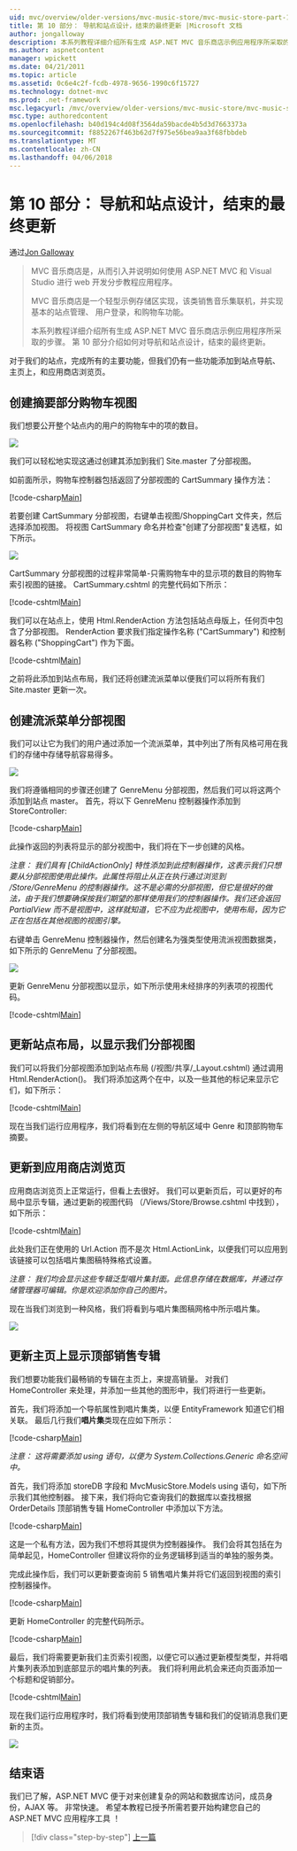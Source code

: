 ```yaml
---
uid: mvc/overview/older-versions/mvc-music-store/mvc-music-store-part-10
title: 第 10 部分： 导航和站点设计，结束的最终更新 |Microsoft 文档
author: jongalloway
description: 本系列教程详细介绍所有生成 ASP.NET MVC 音乐商店示例应用程序所采取的步骤。 第 10 部分介绍对导航和 s。 最后更新...
ms.author: aspnetcontent
manager: wpickett
ms.date: 04/21/2011
ms.topic: article
ms.assetid: 0c6e4c2f-fcdb-4978-9656-1990c6f15727
ms.technology: dotnet-mvc
ms.prod: .net-framework
msc.legacyurl: /mvc/overview/older-versions/mvc-music-store/mvc-music-store-part-10
msc.type: authoredcontent
ms.openlocfilehash: b40d194c4d08f3564da59bacde4b5d3d7663373a
ms.sourcegitcommit: f8852267f463b62d7f975e56bea9aa3f68fbbdeb
ms.translationtype: MT
ms.contentlocale: zh-CN
ms.lasthandoff: 04/06/2018
---
```

<a name="part-10-final-updates-to-navigation-and-site-design-conclusion"></a>第 10 部分： 导航和站点设计，结束的最终更新
====================
通过[Jon Galloway](https://github.com/jongalloway)

> MVC 音乐商店是，从而引入并说明如何使用 ASP.NET MVC 和 Visual Studio 进行 web 开发分步教程应用程序。  
>   
> MVC 音乐商店是一个轻型示例存储区实现，该类销售音乐集联机，并实现基本的站点管理、 用户登录，和购物车功能。  
>   
> 本系列教程详细介绍所有生成 ASP.NET MVC 音乐商店示例应用程序所采取的步骤。 第 10 部分介绍如何对导航和站点设计，结束的最终更新。


对于我们的站点，完成所有的主要功能，但我们仍有一些功能添加到站点导航、 主页上，和应用商店浏览页。

## <a name="creating-the-shopping-cart-summary-partial-view"></a>创建摘要部分购物车视图

我们想要公开整个站点内的用户的购物车中的项的数目。

![](mvc-music-store-part-10/_static/image1.png)

我们可以轻松地实现这通过创建其添加到我们 Site.master 了分部视图。

如前面所示，购物车控制器包括返回了分部视图的 CartSummary 操作方法：

[!code-csharp[Main](mvc-music-store-part-10/samples/sample1.cs)]

若要创建 CartSummary 分部视图，右键单击视图/ShoppingCart 文件夹，然后选择添加视图。 将视图 CartSummary 命名并检查"创建了分部视图"复选框，如下所示。

![](mvc-music-store-part-10/_static/image2.png)

CartSummary 分部视图的过程非常简单-只需购物车中的显示项的数目的购物车索引视图的链接。 CartSummary.cshtml 的完整代码如下所示：

[!code-cshtml[Main](mvc-music-store-part-10/samples/sample2.cshtml)]

我们可以在站点上，使用 Html.RenderAction 方法包括站点母版上，任何页中包含了分部视图。 RenderAction 要求我们指定操作名称 ("CartSummary") 和控制器名称 ("ShoppingCart") 作为下面。

[!code-cshtml[Main](mvc-music-store-part-10/samples/sample3.cshtml)]

之前将此添加到站点布局，我们还将创建流派菜单以便我们可以将所有我们 Site.master 更新一次。

## <a name="creating-the-genre-menu-partial-view"></a>创建流派菜单分部视图

我们可以让它为我们的用户通过添加一个流派菜单，其中列出了所有风格可用在我们的存储中存储导航容易得多。

![](mvc-music-store-part-10/_static/image3.png)

我们将遵循相同的步骤还创建了 GenreMenu 分部视图，然后我们可以将这两个添加到站点 master。 首先，将以下 GenreMenu 控制器操作添加到 StoreController:

[!code-csharp[Main](mvc-music-store-part-10/samples/sample4.cs)]

此操作返回的列表将显示的部分视图中，我们将在下一步创建的风格。

*注意： 我们具有 [ChildActionOnly] 特性添加到此控制器操作，这表示我们只想要从分部视图使用此操作。此属性将阻止从正在执行通过浏览到 /Store/GenreMenu 的控制器操作。这不是必需的分部视图，但它是很好的做法，由于我们想要确保按我们期望的那样使用我们的控制器操作。我们还会返回 PartialView 而不是视图中，这样就知道，它不应为此视图中，使用布局，因为它正在包括在其他视图的视图引擎。*

右键单击 GenreMenu 控制器操作，然后创建名为强类型使用流派视图数据类，如下所示的 GenreMenu 了分部视图。

![](mvc-music-store-part-10/_static/image4.png)

更新 GenreMenu 分部视图以显示，如下所示使用未经排序的列表项的视图代码。

[!code-cshtml[Main](mvc-music-store-part-10/samples/sample5.cshtml)]

## <a name="updating-site-layout-to-display-our-partial-views"></a>更新站点布局，以显示我们分部视图

我们可以将我们分部视图添加到站点布局 (/视图/共享/\_Layout.cshtml) 通过调用 Html.RenderAction()。 我们将添加这两个在中，以及一些其他的标记来显示它们，如下所示：

[!code-cshtml[Main](mvc-music-store-part-10/samples/sample6.cshtml)]

现在当我们运行应用程序，我们将看到在左侧的导航区域中 Genre 和顶部购物车摘要。

## <a name="update-to-the-store-browse-page"></a>更新到应用商店浏览页

应用商店浏览页上正常运行，但看上去很好。 我们可以更新页后，可以更好的布局中显示专辑，通过更新的视图代码 （/Views/Store/Browse.cshtml 中找到），如下所示：

[!code-cshtml[Main](mvc-music-store-part-10/samples/sample7.cshtml)]

此处我们正在使用的 Url.Action 而不是次 Html.ActionLink，以便我们可以应用到该链接可以包括唱片集图稿特殊格式设置。

*注意： 我们均会显示这些专辑泛型唱片集封面。此信息存储在数据库，并通过存储管理器可编辑。你是欢迎添加你自己的图片。*

现在当我们浏览到一种风格，我们将看到与唱片集图稿网格中所示唱片集。

![](mvc-music-store-part-10/_static/image5.png)

## <a name="updating-the-home-page-to-show-top-selling-albums"></a>更新主页上显示顶部销售专辑

我们想要功能我们最畅销的专辑在主页上，来提高销量。 对我们 HomeController 来处理，并添加一些其他的图形中，我们将进行一些更新。

首先，我们将添加一个导航属性到唱片集类，以便 EntityFramework 知道它们相关联。 最后几行我们**唱片集**类现在应如下所示：

[!code-csharp[Main](mvc-music-store-part-10/samples/sample8.cs)]

*注意： 这将需要添加 using 语句，以便为 System.Collections.Generic 命名空间中。*

首先，我们将添加 storeDB 字段和 MvcMusicStore.Models using 语句，如下所示我们其他控制器。 接下来，我们将向它查询我们的数据库以查找根据 OrderDetails 顶部销售专辑 HomeController 中添加以下方法。

[!code-csharp[Main](mvc-music-store-part-10/samples/sample9.cs)]

这是一个私有方法，因为我们不想将其提供为控制器操作。 我们会将其包括在为简单起见，HomeController 但建议将你的业务逻辑移到适当的单独的服务类。

完成此操作后，我们可以更新要查询前 5 销售唱片集并将它们返回到视图的索引控制器操作。

[!code-csharp[Main](mvc-music-store-part-10/samples/sample10.cs)]

更新 HomeController 的完整代码所示。

[!code-csharp[Main](mvc-music-store-part-10/samples/sample11.cs)]

最后，我们将需要更新我们主页索引视图，以便它可以通过更新模型类型，并将唱片集列表添加到底部显示的唱片集的列表。 我们将利用此机会来还向页面添加一个标题和促销部分。

[!code-cshtml[Main](mvc-music-store-part-10/samples/sample12.cshtml)]

现在我们运行应用程序时，我们将看到使用顶部销售专辑和我们的促销消息我们更新的主页。

![](mvc-music-store-part-10/_static/image1.jpg)

## <a name="conclusion"></a>结束语

我们已了解，ASP.NET MVC 便于对来创建复杂的网站和数据库访问，成员身份，AJAX 等。 非常快速。 希望本教程已授予所需若要开始构建您自己的 ASP.NET MVC 应用程序工具 ！


> [!div class="step-by-step"]
> [上一篇](mvc-music-store-part-9.md)
